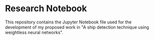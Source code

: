 # Research Notebook

This repository contains the Jupyter Notebook file used for the development of my proposed work in "A ship detection technique using weightless neural networks".
